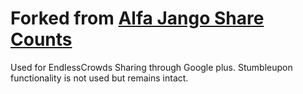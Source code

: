 # Forked from [Alfa Jango Share Counts](https://github.com/alfajango/share-counts)

Used for EndlessCrowds Sharing through Google plus. Stumbleupon functionality is not used but remains intact.
